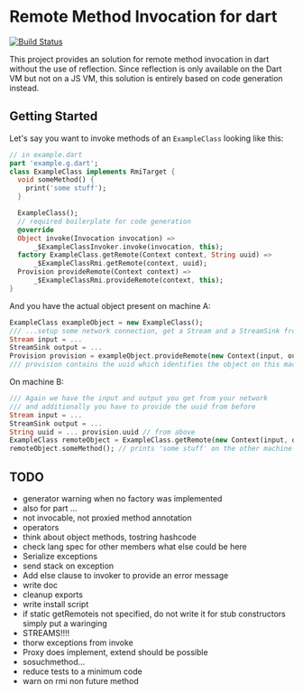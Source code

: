 # Remote Method Invocation for dart
[![Build Status](https://travis-ci.org/MatzeS/dart_rmi.svg?branch=master)](https://travis-ci.org/MatzeS/dart_rmi)

This project provides an solution for remote method invocation in dart without the use of reflection. Since reflection is only available on the Dart VM but not on a JS VM, this solution is entirely based on code generation instead.

## Getting Started

Let's say you want to invoke methods of an `ExampleClass` looking like this:

```dart
// in example.dart
part 'example.g.dart';
class ExampleClass implements RmiTarget {
  void someMethod() {
	print('some stuff');
  }

  ExampleClass();
  // required boilerplate for code generation
  @override
  Object invoke(Invocation invocation) =>
      _$ExampleClassInvoker.invoke(invocation, this);
  factory ExampleClass.getRemote(Context context, String uuid) =>
      _$ExampleClassRmi.getRemote(context, uuid);
  Provision provideRemote(Context context) =>
      _$ExampleClassRmi.provideRemote(context, this);
}
```

And you have the actual object present on machine A:

```dart
ExampleClass exampleObject = new ExampleClass();
/// ...setup some network connection, get a Stream and a StreamSink from it
Stream input = ...
StreamSink output = ...
Provision provision = exampleObject.provideRemote(new Context(input, output));
/// provision contains the uuid which identifies the object on this machine
```

On machine B:

```dart
/// Again we have the input and output you get from your network 
/// and additionally you have to provide the uuid from before
Stream input = ...
StreamSink output = ...
String uuid = ... provision.uuid // from above
ExampleClass remoteObject = ExampleClass.getRemote(new Context(input, output), uuid);
remoteObject.someMethod(); // prints 'some stuff' on the other machine
```

## TODO
- generator warning when no factory was implemented
- also for part ...
- not invocable, not proxied method annotation
-  operators
- think about object methods, tostring hashcode
- check lang spec for other members what else could be here
- Serialize exceptions
- send stack on exception
- Add else clause to invoker to provide an error message
- write doc
- cleanup exports
- write install script
- if static getRemoteis not specified, do not write it for stub constructors simply put a waringing
- STREAMS!!!!
- thorw exceptions from invoke
- Proxy does implement, extend should be possible
- sosuchmethod...
- reduce tests to a minimum code
- warn on rmi non future method